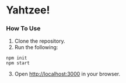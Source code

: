 # Yahtzee!
### How To Use
1. Clone the repository.
2. Run the following:
```
npm init
npm start
```
3. Open [http://localhost:3000](http://localhost:3000) in your browser.
